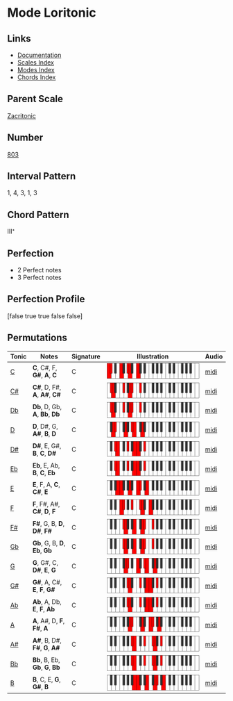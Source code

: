 # Mode Loritonic

## Links

- [Documentation](index.md)
- [Scales Index](Scales.md)
- [Modes Index](Modes.md)
- [Chords Index](Chords.md)

## Parent Scale

[Zacritonic](ScaleZacritonic.md)

## Number

[803](https://ianring.com/musictheory/scales/803)

## Interval Pattern

1, 4, 3, 1, 3

## Chord Pattern

III⁺

## Perfection

- 2 Perfect notes
- 3 Perfect notes

## Perfection Profile

[false true true false false]

## Permutations

| Tonic | Notes | Signature | Illustration | Audio |
|-------|-------|-----------|--------------|-------|
| [C](ModeCNaturalLoritonic.md) | **C**, C#, F, **G#**, **A**, **C** | C | ![CNaturalLoritonic](ModeCNaturalLoritonic.png) | [midi](https://github.com/edipermadi/music/blob/main/docs/ModeCNaturalLoritonic.mid?raw=true) |
| [C#](ModeCSharpLoritonic.md) | **C#**, D, F#, **A**, **A#**, **C#** | C | ![CSharpLoritonic](ModeCSharpLoritonic.png) | [midi](https://github.com/edipermadi/music/blob/main/docs/ModeCSharpLoritonic.mid?raw=true) |
| [Db](ModeDFlatLoritonic.md) | **Db**, D, Gb, **A**, **Bb**, **Db** | C | ![DFlatLoritonic](ModeDFlatLoritonic.png) | [midi](https://github.com/edipermadi/music/blob/main/docs/ModeDFlatLoritonic.mid?raw=true) |
| [D](ModeDNaturalLoritonic.md) | **D**, D#, G, **A#**, **B**, **D** | C | ![DNaturalLoritonic](ModeDNaturalLoritonic.png) | [midi](https://github.com/edipermadi/music/blob/main/docs/ModeDNaturalLoritonic.mid?raw=true) |
| [D#](ModeDSharpLoritonic.md) | **D#**, E, G#, **B**, **C**, **D#** | C | ![DSharpLoritonic](ModeDSharpLoritonic.png) | [midi](https://github.com/edipermadi/music/blob/main/docs/ModeDSharpLoritonic.mid?raw=true) |
| [Eb](ModeEFlatLoritonic.md) | **Eb**, E, Ab, **B**, **C**, **Eb** | C | ![EFlatLoritonic](ModeEFlatLoritonic.png) | [midi](https://github.com/edipermadi/music/blob/main/docs/ModeEFlatLoritonic.mid?raw=true) |
| [E](ModeENaturalLoritonic.md) | **E**, F, A, **C**, **C#**, **E** | C | ![ENaturalLoritonic](ModeENaturalLoritonic.png) | [midi](https://github.com/edipermadi/music/blob/main/docs/ModeENaturalLoritonic.mid?raw=true) |
| [F](ModeFNaturalLoritonic.md) | **F**, F#, A#, **C#**, **D**, **F** | C | ![FNaturalLoritonic](ModeFNaturalLoritonic.png) | [midi](https://github.com/edipermadi/music/blob/main/docs/ModeFNaturalLoritonic.mid?raw=true) |
| [F#](ModeFSharpLoritonic.md) | **F#**, G, B, **D**, **D#**, **F#** | C | ![FSharpLoritonic](ModeFSharpLoritonic.png) | [midi](https://github.com/edipermadi/music/blob/main/docs/ModeFSharpLoritonic.mid?raw=true) |
| [Gb](ModeGFlatLoritonic.md) | **Gb**, G, B, **D**, **Eb**, **Gb** | C | ![GFlatLoritonic](ModeGFlatLoritonic.png) | [midi](https://github.com/edipermadi/music/blob/main/docs/ModeGFlatLoritonic.mid?raw=true) |
| [G](ModeGNaturalLoritonic.md) | **G**, G#, C, **D#**, **E**, **G** | C | ![GNaturalLoritonic](ModeGNaturalLoritonic.png) | [midi](https://github.com/edipermadi/music/blob/main/docs/ModeGNaturalLoritonic.mid?raw=true) |
| [G#](ModeGSharpLoritonic.md) | **G#**, A, C#, **E**, **F**, **G#** | C | ![GSharpLoritonic](ModeGSharpLoritonic.png) | [midi](https://github.com/edipermadi/music/blob/main/docs/ModeGSharpLoritonic.mid?raw=true) |
| [Ab](ModeAFlatLoritonic.md) | **Ab**, A, Db, **E**, **F**, **Ab** | C | ![AFlatLoritonic](ModeAFlatLoritonic.png) | [midi](https://github.com/edipermadi/music/blob/main/docs/ModeAFlatLoritonic.mid?raw=true) |
| [A](ModeANaturalLoritonic.md) | **A**, A#, D, **F**, **F#**, **A** | C | ![ANaturalLoritonic](ModeANaturalLoritonic.png) | [midi](https://github.com/edipermadi/music/blob/main/docs/ModeANaturalLoritonic.mid?raw=true) |
| [A#](ModeASharpLoritonic.md) | **A#**, B, D#, **F#**, **G**, **A#** | C | ![ASharpLoritonic](ModeASharpLoritonic.png) | [midi](https://github.com/edipermadi/music/blob/main/docs/ModeASharpLoritonic.mid?raw=true) |
| [Bb](ModeBFlatLoritonic.md) | **Bb**, B, Eb, **Gb**, **G**, **Bb** | C | ![BFlatLoritonic](ModeBFlatLoritonic.png) | [midi](https://github.com/edipermadi/music/blob/main/docs/ModeBFlatLoritonic.mid?raw=true) |
| [B](ModeBNaturalLoritonic.md) | **B**, C, E, **G**, **G#**, **B** | C | ![BNaturalLoritonic](ModeBNaturalLoritonic.png) | [midi](https://github.com/edipermadi/music/blob/main/docs/ModeBNaturalLoritonic.mid?raw=true) |
